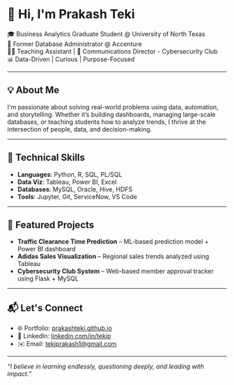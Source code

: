 # 👋 Hi, I'm Prakash Teki

🎓 Business Analytics Graduate Student @ University of North Texas  
💼 Former Database Administrator @ Accenture  
🧑‍🏫 Teaching Assistant | 📢 Communications Director - Cybersecurity Club  
📊 Data-Driven | Curious | Purpose-Focused

---

## 💡 About Me
I'm passionate about solving real-world problems using data, automation, and storytelling. Whether it’s building dashboards, managing large-scale databases, or teaching students how to analyze trends, I thrive at the intersection of people, data, and decision-making.

---

## 🔧 Technical Skills
- **Languages**: Python, R, SQL, PL/SQL  
- **Data Viz**: Tableau, Power BI, Excel  
- **Databases**: MySQL, Oracle, Hive, HDFS  
- **Tools**: Jupyter, Git, ServiceNow, VS Code

---

## 📁 Featured Projects
- **Traffic Clearance Time Prediction** – ML-based prediction model + Power BI dashboard  
- **Adidas Sales Visualization** – Regional sales trends analyzed using Tableau  
- **Cybersecurity Club System** – Web-based member approval tracker using Flask + MySQL

---

## 📬 Let's Connect
- 🌐 Portfolio: [prakashteki.github.io]([https://prakash3s.github.io/prakashteki.github.io/)  
- 💼 LinkedIn: [linkedin.com/in/tekip](https://linkedin.com/in/tekip)  
- ✉️ Email: tekiprakash1@gmail.com

---

_“I believe in learning endlessly, questioning deeply, and leading with impact.”_

